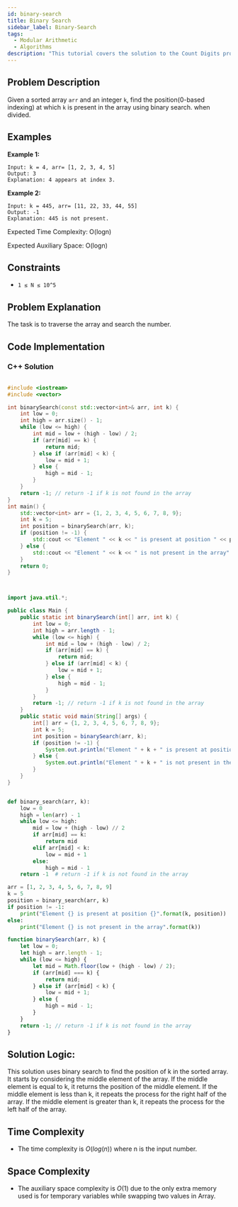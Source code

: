 ```yaml
---
id: binary-search
title: Binary Search
sidebar_label: Binary-Search
tags:
  - Modular Arithmetic
  - Algorithms
description: "This tutorial covers the solution to the Count Digits problem from the GeeksforGeeks."
---
```

## Problem Description
Given a sorted array `arr` and an integer `k`, find the position(0-based indexing) at which `k` is present in the array using binary search. when divided.

## Examples

**Example 1:**

```
Input: k = 4, arr= [1, 2, 3, 4, 5]  
Output: 3
Explanation: 4 appears at index 3.
```

**Example 2:**

```
Input: k = 445, arr= [11, 22, 33, 44, 55] 
Output: -1
Explanation: 445 is not present.
```


Expected Time Complexity: O(logn)

Expected Auxiliary Space: O(logn)

## Constraints

* `1 ≤ N ≤ 10^5`

## Problem Explanation

The task is to traverse the array and search the number.

## Code Implementation

### C++ Solution

```cpp

#include <iostream>
#include <vector>

int binarySearch(const std::vector<int>& arr, int k) {
    int low = 0;
    int high = arr.size() - 1;
    while (low <= high) {
        int mid = low + (high - low) / 2;
        if (arr[mid] == k) {
            return mid;
        } else if (arr[mid] < k) {
            low = mid + 1;
        } else {
            high = mid - 1;
        }
    }
    return -1; // return -1 if k is not found in the array
}
int main() {
    std::vector<int> arr = {1, 2, 3, 4, 5, 6, 7, 8, 9};
    int k = 5;
    int position = binarySearch(arr, k);
    if (position != -1) {
        std::cout << "Element " << k << " is present at position " << position << std::endl;
    } else {
        std::cout << "Element " << k << " is not present in the array" << std::endl;
    }
    return 0;
}




```

```java
import java.util.*;

public class Main {
    public static int binarySearch(int[] arr, int k) {
        int low = 0;
        int high = arr.length - 1;
        while (low <= high) {
            int mid = low + (high - low) / 2;
            if (arr[mid] == k) {
                return mid;
            } else if (arr[mid] < k) {
                low = mid + 1;
            } else {
                high = mid - 1;
            }
        }
        return -1; // return -1 if k is not found in the array
    }
    public static void main(String[] args) {
        int[] arr = {1, 2, 3, 4, 5, 6, 7, 8, 9};
        int k = 5;
        int position = binarySearch(arr, k);
        if (position != -1) {
            System.out.println("Element " + k + " is present at position " + position);
        } else {
            System.out.println("Element " + k + " is not present in the array");
        }
    }
}


```

```python

def binary_search(arr, k):
    low = 0
    high = len(arr) - 1
    while low <= high:
        mid = low + (high - low) // 2
        if arr[mid] == k:
            return mid
        elif arr[mid] < k:
            low = mid + 1
        else:
            high = mid - 1
    return -1  # return -1 if k is not found in the array

arr = [1, 2, 3, 4, 5, 6, 7, 8, 9]
k = 5
position = binary_search(arr, k)
if position != -1:
    print("Element {} is present at position {}".format(k, position))
else:
    print("Element {} is not present in the array".format(k))


```

```javascript
function binarySearch(arr, k) {
    let low = 0;
    let high = arr.length - 1;
    while (low <= high) {
        let mid = Math.floor(low + (high - low) / 2);
        if (arr[mid] === k) {
            return mid;
        } else if (arr[mid] < k) {
            low = mid + 1;
        } else {
            high = mid - 1;
        }
    }
    return -1; // return -1 if k is not found in the array
}


```

## Solution Logic:
This solution uses binary search to find the position of k in the sorted array. It starts by considering the middle element of the array. If the middle element is equal to k, it returns the position of the middle element. If the middle element is less than k, it repeats the process for the right half of the array. If the middle element is greater than k, it repeats the process for the left half of the array.




## Time Complexity

* The time complexity is $O(log(n))$ where n is the input number. 


## Space Complexity

* The auxiliary space complexity is $O(1)$ due to the only extra memory used is for temporary variables while swapping two values in Array.